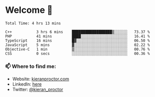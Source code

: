 # Welcome 🦘

<!--START_SECTION:waka-->

```text
Total Time: 4 hrs 13 mins

C++           3 hrs 6 mins    ██████████████████▒░░░░░░   73.37 %
PHP           41 mins         ████░░░░░░░░░░░░░░░░░░░░░   16.41 %
TypeScript    16 mins         █▓░░░░░░░░░░░░░░░░░░░░░░░   06.50 %
JavaScript    5 mins          ▓░░░░░░░░░░░░░░░░░░░░░░░░   02.22 %
Objective-C   1 min           ▒░░░░░░░░░░░░░░░░░░░░░░░░   00.76 %
CSS           0 secs          ░░░░░░░░░░░░░░░░░░░░░░░░░   00.36 %
```

<!--END_SECTION:waka-->

### 📫 Where to find me:

-   Website: [kieranproctor.com](https://kieranproctor.com/)
-   LinkedIn: [here](https://www.linkedin.com/in/kieran-proctor-086b5a159/)
-   Twitter: [@kieran_proctor](https://twitter.com/kieran_proctor)
